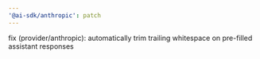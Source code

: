 ```yaml
---
'@ai-sdk/anthropic': patch
---
```


fix (provider/anthropic): automatically trim trailing whitespace on pre-filled assistant responses
